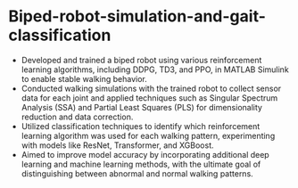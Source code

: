 # Biped-robot-simulation-and-gait-classification

<ul>
    <li>Developed and trained a biped robot using various reinforcement learning algorithms, including DDPG, TD3, and PPO, in MATLAB Simulink to enable stable walking behavior.</li>
    <li>Conducted walking simulations with the trained robot to collect sensor data for each joint and applied techniques such as Singular Spectrum Analysis (SSA) and Partial Least Squares (PLS) for dimensionality reduction and data correction.</li>
    <li>Utilized classification techniques to identify which reinforcement learning algorithm was used for each walking pattern, experimenting with models like ResNet, Transformer, and XGBoost.</li>
    <li>Aimed to improve model accuracy by incorporating additional deep learning and machine learning methods, with the ultimate goal of distinguishing between abnormal and normal walking patterns.</li>
</ul>

